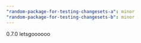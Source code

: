 ```yaml
---
"random-package-for-testing-changesets-a": minor
"random-package-for-testing-changesets-b": minor
---
```


0.7.0 letsgoooooo
